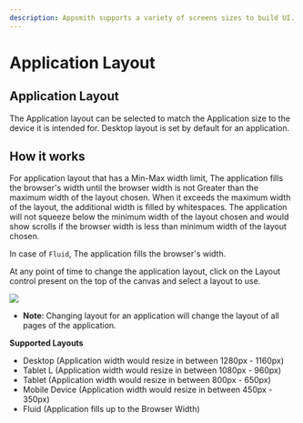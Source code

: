 ```yaml
---
description: Appsmith supports a variety of screens sizes to build UI.
---
```


# Application Layout

## Application Layout

The Application layout can be selected to match the Application size to the device it is intended for. Desktop layout is set by default for an application.

## How it works

For application layout that has a Min-Max width limit, The application fills the browser's width until the browser width is not Greater than the maximum width of the layout chosen. When it exceeds the maximum width of the layout, the additional width is filled by whitespaces. The application will not squeeze below the minimum width of the layout chosen and would show scrolls if the browser width is less than minimum width of the layout chosen.

In case of `Fluid`, The application fills the browser's width.

At any point of time to change the application layout, click on the Layout control present on the top of the canvas and select a layout to use.

![](../.gitbook/assets/layout.gif)

* **Note**: Changing layout for an application will change the layout of all pages of the application.

**Supported Layouts**

* Desktop \(Application width would resize in between 1280px - 1160px\)
* Tablet L \(Application width would resize in between 1080px - 960px\)
* Tablet \(Application width would resize in between 800px - 650px\)
* Mobile Device \(Application width would resize in between 450px - 350px\)
* Fluid \(Application fills up to the Browser Width\)

